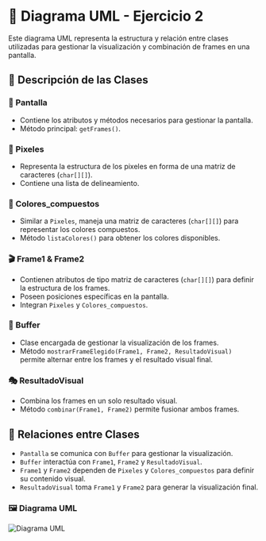# 📌 Diagrama UML - Ejercicio 2

Este diagrama UML representa la estructura y relación entre clases utilizadas para gestionar la visualización y combinación de frames en una pantalla.

## 📌 Descripción de las Clases

### 🎨 Pantalla
- Contiene los atributos y métodos necesarios para gestionar la pantalla.
- Método principal: `getFrames()`.

### 🎨 Pixeles
- Representa la estructura de los pixeles en forma de una matriz de caracteres (`char[][]`).
- Contiene una lista de delineamiento.

### 🎨 Colores_compuestos
- Similar a `Pixeles`, maneja una matriz de caracteres (`char[][]`) para representar los colores compuestos.
- Método `listaColores()` para obtener los colores disponibles.

### 🎬 Frame1 & Frame2
- Contienen atributos de tipo matriz de caracteres (`char[][]`) para definir la estructura de los frames.
- Poseen posiciones específicas en la pantalla.
- Integran `Pixeles` y `Colores_compuestos`.

### 🔄 Buffer
- Clase encargada de gestionar la visualización de los frames.
- Método `mostrarFrameElegido(Frame1, Frame2, ResultadoVisual)` permite alternar entre los frames y el resultado visual final.

### 🎭 ResultadoVisual
- Combina los frames en un solo resultado visual.
- Método `combinar(Frame1, Frame2)` permite fusionar ambos frames.

## 🔗 Relaciones entre Clases
- `Pantalla` se comunica con `Buffer` para gestionar la visualización.
- `Buffer` interactúa con `Frame1`, `Frame2` y `ResultadoVisual`.
- `Frame1` y `Frame2` dependen de `Pixeles` y `Colores_compuestos` para definir su contenido visual.
- `ResultadoVisual` toma `Frame1` y `Frame2` para generar la visualización final.

### 🖼️ Diagrama UML

![Diagrama UML](/entregas/reto-000_dylanNaranjo/img/diagramaEjercicio2.svg)

